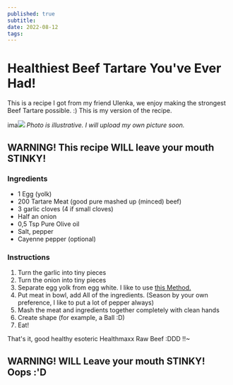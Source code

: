 ```yaml
---
published: true
subtitle:
date: 2022-08-12
tags:
---
```


# Healthiest Beef Tartare You've Ever Had!

This is a recipe I got from my friend Ulenka, we enjoy making the strongest Beef Tartare possible. :) This is my version of the recipe.

ima![](/images/beeftartare.png)
*Photo is illustrative. I will upload my own picture soon.*

## WARNING! This recipe WILL leave your mouth STINKY!

### Ingredients

* 1 Egg (yolk)
* 200 Tartare Meat (good pure mashed up (minced) beef)
* 3 garlic cloves (4 if small cloves)
* Half an onion
* 0,5 Tsp Pure Olive oil
* Salt, pepper
* Cayenne pepper (optional)

### Instructions

1. Turn the garlic into tiny pieces
2. Turn the onion into tiny pieces
3. Separate egg yolk from egg white. I like to use [this Method.](https://www.youtube.com/watch?v=yAGX-54iR30)
4. Put meat in bowl, add All of the ingredients. (Season by your own preference, I like to put a lot of pepper always)
5. Mash the meat and ingredients together completely with clean hands
6. Create shape (for example, a Ball :D)
7. Eat!

That's it, good healthy esoteric Healthmaxx Raw Beef :DDD !!~

## WARNING! WILL Leave your mouth STINKY! Oops :'D
